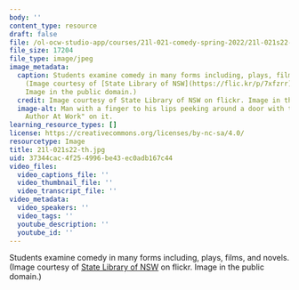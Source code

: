 ```yaml
---
body: ''
content_type: resource
draft: false
file: /ol-ocw-studio-app/courses/21l-021-comedy-spring-2022/21l-021s22-th.jpg
file_size: 17204
file_type: image/jpeg
image_metadata:
  caption: Students examine comedy in many forms including, plays, films, and novels.
    (Image courtesy of [State Library of NSW](https://flic.kr/p/7xfzrr) on flickr.
    Image in the public domain.)
  credit: Image courtesy of State Library of NSW on flickr. Image in the public domain.
  image-alt: Man with a finger to his lips peeking around a door with the sign "Quiet
    Author At Work" on it.
learning_resource_types: []
license: https://creativecommons.org/licenses/by-nc-sa/4.0/
resourcetype: Image
title: 21l-021s22-th.jpg
uid: 37344cac-4f25-4996-be43-ec0adb167c44
video_files:
  video_captions_file: ''
  video_thumbnail_file: ''
  video_transcript_file: ''
video_metadata:
  video_speakers: ''
  video_tags: ''
  youtube_description: ''
  youtube_id: ''
---
```

Students examine comedy in many forms including, plays, films, and novels. (Image courtesy of [State Library of NSW](https://flic.kr/p/7xfzrr) on flickr. Image in the public domain.)